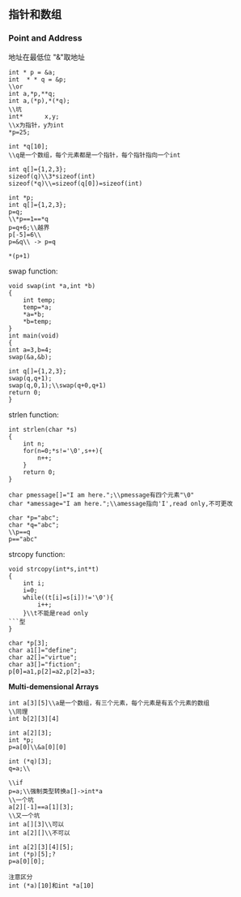 ## 指针和数组
### Point and Address
地址在最低位
"&"取地址
```
int * p = &a;
int  * * q = &p;
\\or
int a,*p,**q;
int a,(*p),*(*q);
\\坑
int*      x,y;
\\x为指针，y为int
*p=25;
```

```
int *q[10];
\\q是一个数组，每个元素都是一个指针，每个指针指向一个int
```

```
int q[]={1,2,3};
sizeof(q)\\3*sizeof(int)
sizeof(*q)\\=sizeof(q[0])=sizeof(int)
```

```
int *p;
int q[]={1,2,3};
p=q;
\\*p==1==*q
p=q+6;\\越界
p[-5]=6\\
p=&q\\ -> p=q
```

```
*(p+1)
```

swap function:
```
void swap(int *a,int *b)
{
	int temp;
	temp=*a;
	*a=*b;
	*b=temp;
}
int main(void)
{
int a=3,b=4;
swap(&a,&b);

int q[]={1,2,3};
swap(q,q+1);
swap(q,0,1);\\swap(q+0,q+1)
return 0;
}
```

strlen function:
```
int strlen(char *s)
{
	int n;
	for(n=0;*s!='\0',s++){
		n++;
	}
	return 0;
}
```

```
char pmessage[]="I am here.";\\pmessage有四个元素"\0"
char *amessage="I am here.";\\amessage指向'I',read only,不可更改
```

```
char *p="abc";
char *q="abc";
\\p==q
p=="abc"
```

strcopy function:
```
void strcopy(int*s,int*t)
{
	int i;
	i=0;
	while((t[i]=s[i])!='\0'){
		i++;
	}\\t不能是read only
```型
}
```

```
char *p[3];
char a1[]="define";
char a2[]="virtue";
char a3[]="fiction";
p[0]=a1,p[2]=a2,p[2]=a3;
```

**Multi-demensional Arrays**
```
int a[3][5]\\a是一个数组，有三个元素，每个元素是有五个元素的数组
\\同理
int b[2][3][4]
```

```
int a[2][3];
int *p;
p=a[0]\\&a[0][0]

int (*q)[3];
q=a;\\

\\if
p=a;\\强制类型转换a[]->int*a
\\一个坑
a[2][-1]==a[1][3];
\\又一个坑
int a[][3]\\可以
int a[2][]\\不可以
```

```
int a[2][3][4][5];
int (*p)[5];?
p=a[0][0];
```

```
注意区分
int (*a)[10]和int *a[10]
```
